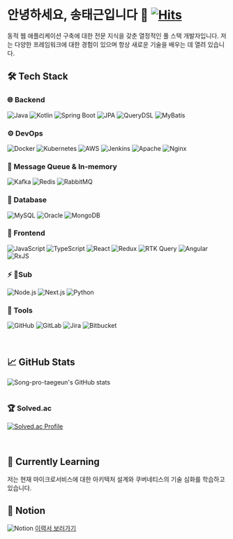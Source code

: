 # 안녕하세요, 송태근입니다 👋 [![Hits](https://hits.seeyoufarm.com/api/count/incr/badge.svg?url=https%3A%2F%2Fgithub.com%2FSong-pro-taegeun&count_bg=%2379C83D&title_bg=%23555555&icon=&icon_color=%23E7E7E7&title=hits&edge_flat=false)](https://hits.seeyoufarm.com)
동적 웹 애플리케이션 구축에 대한 전문 지식을 갖춘 열정적인 풀 스택 개발자입니다. 저는 다양한 프레임워크에 대한 경험이 있으며 항상 새로운 기술을 배우는 데 열려 있습니다.
<br/>


## 🛠️ Tech Stack

### 🌐 Backend
<p align="left">
  <img src="https://img.shields.io/badge/Java-007396?style=for-the-badge&logo=java&logoColor=white" alt="Java" />
  <img src="https://img.shields.io/badge/Kotlin-0095D5?style=for-the-badge&logo=kotlin&logoColor=white" alt="Kotlin" />
  <img src="https://img.shields.io/badge/Spring%20Boot-6DB33F?style=for-the-badge&logo=springboot&logoColor=white" alt="Spring Boot" />
  <img src="https://img.shields.io/badge/JPA-6DB33F?style=for-the-badge&logo=hibernate&logoColor=white" alt="JPA" />
  <img src="https://img.shields.io/badge/QueryDSL-512BD4?style=for-the-badge&logo=google&logoColor=white" alt="QueryDSL" />
  <img src="https://img.shields.io/badge/MyBatis-BF1A1A?style=for-the-badge&logo=google&logoColor=white" alt="MyBatis" />
</p>

### ⚙️ DevOps
<p align="left">
  <img src="https://img.shields.io/badge/Docker-2496ED?style=for-the-badge&logo=docker&logoColor=white" alt="Docker" />
  <img src="https://img.shields.io/badge/Kubernetes-326CE5?style=for-the-badge&logo=kubernetes&logoColor=white" alt="Kubernetes" />
  <img src="https://img.shields.io/badge/AWS-232F3E?style=for-the-badge&logo=amazonaws&logoColor=white" alt="AWS" />
  <img src="https://img.shields.io/badge/Jenkins-D24939?style=for-the-badge&logo=jenkins&logoColor=white" alt="Jenkins" />
  <img src="https://img.shields.io/badge/Apache-D22128?style=for-the-badge&logo=apache&logoColor=white" alt="Apache" />
  <img src="https://img.shields.io/badge/Nginx-009639?style=for-the-badge&logo=nginx&logoColor=white" alt="Nginx" />
</p>

### 📨 Message Queue & In-memory
<p align="left">  
  <img src="https://img.shields.io/badge/Kafka-231F20?style=for-the-badge&logo=apachekafka&logoColor=white" alt="Kafka" />
  <img src="https://img.shields.io/badge/Redis-DC382D?style=for-the-badge&logo=redis&logoColor=white" alt="Redis" />
  <img src="https://img.shields.io/badge/RabbitMQ-FF6600?style=for-the-badge&logo=rabbitmq&logoColor=white" alt="RabbitMQ" />
</p>

### 💾 Database
<p align="left">
  <img src="https://img.shields.io/badge/MySQL-4479A1?style=for-the-badge&logo=mysql&logoColor=white" alt="MySQL" />
  <img src="https://img.shields.io/badge/Oracle-F80000?style=for-the-badge&logo=oracle&logoColor=white" alt="Oracle" />
  <img src="https://img.shields.io/badge/MongoDB-47A248?style=for-the-badge&logo=mongodb&logoColor=white" alt="MongoDB" />
</p>

### 🎨 Frontend
<p align="left">
  <img src="https://img.shields.io/badge/JavaScript-F7DF1E?style=for-the-badge&logo=javascript&logoColor=black" alt="JavaScript" />
  <img src="https://img.shields.io/badge/TypeScript-3178C6?style=for-the-badge&logo=typescript&logoColor=white" alt="TypeScript" />
  <img src="https://img.shields.io/badge/React-61DAFB?style=for-the-badge&logo=react&logoColor=black" alt="React" />
  <img src="https://img.shields.io/badge/Redux-764ABC?style=for-the-badge&logo=redux&logoColor=white" alt="Redux" />
  <img src="https://img.shields.io/badge/RTK%20Query-764ABC?style=for-the-badge&logo=redux&logoColor=white" alt="RTK Query" />
  <img src="https://img.shields.io/badge/Angular-DD0031?style=for-the-badge&logo=angular&logoColor=white" alt="Angular" />
  <img src="https://img.shields.io/badge/RxJS-B7178C?style=for-the-badge&logo=reactivex&logoColor=white" alt="RxJS" />
</p>

### ⚡ Sub
<p align="left">  
  <img src="https://img.shields.io/badge/Node.js-339933?style=for-the-badge&logo=node.js&logoColor=white" alt="Node.js" />
  <img src="https://img.shields.io/badge/Next.js-000000?style=for-the-badge&logo=nextdotjs&logoColor=white" alt="Next.js" />
  <img src="https://img.shields.io/badge/Python-3776AB?style=for-the-badge&logo=python&logoColor=white" alt="Python" />
</p>

### 🧰 Tools
<p align="left">  
  <img src="https://img.shields.io/badge/GitHub-181717?style=for-the-badge&logo=github&logoColor=white" alt="GitHub"/>
  <img src="https://img.shields.io/badge/GitLab-FC6D26?style=for-the-badge&logo=gitlab&logoColor=white" alt="GitLab"/>
  <img src="https://img.shields.io/badge/Jira-0052CC?style=for-the-badge&logo=jira&logoColor=white" alt="Jira"/>
  <img src="https://img.shields.io/badge/Bitbucket-0052CC?style=for-the-badge&logo=bitbucket&logoColor=white" alt="Bitbucket"/>
</p>
<br/>

## 📈 GitHub Stats
![Song-pro-taegeun's GitHub stats](https://github-readme-stats.vercel.app/api?username=Song-pro-taegeun&show_icons=true&theme=tokyonight)  
<br/>

### 🏆 Solved.ac
<p align="left">
  <a href="https://solved.ac/yourusername">
    <img src="http://mazassumnida.wtf/api/v2/generate_badge?boj=xormsdlrnt" alt="Solved.ac Profile"/>
  </a>
</p>
<br/>

## 🌱 Currently Learning
저는 현재 마이크로서비스에 대한 아키텍처 설계와 쿠버네티스의 기술 심화를 학습하고 있습니다.
<br/>

## 📝 Notion
<p align="left">
  <img src="https://img.shields.io/badge/Notion-000000?style=for-the-badge&logo=notion&logoColor=white" alt="Notion" />
  <a href ="https://pentagonal-hippodraco-9c7.notion.site/Developer-12ed2a86a71880e4868ce38f1b19a3fa?pvs=4" target="_blank">
    이력서 보러가기
  </a>
</p>


